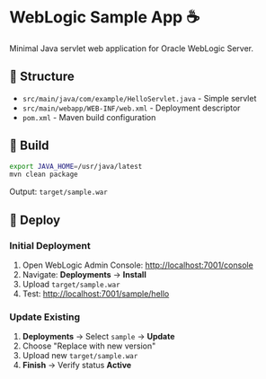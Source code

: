 # WebLogic Sample App ☕

Minimal Java servlet web application for Oracle WebLogic Server.

## 📁 Structure

- `src/main/java/com/example/HelloServlet.java` - Simple servlet
- `src/main/webapp/WEB-INF/web.xml` - Deployment descriptor
- `pom.xml` - Maven build configuration

## 🔨 Build

```bash
export JAVA_HOME=/usr/java/latest
mvn clean package
```

Output: `target/sample.war`

## 🚀 Deploy

### Initial Deployment

1. Open WebLogic Admin Console: <http://localhost:7001/console>
2. Navigate: **Deployments** → **Install**
3. Upload `target/sample.war`
4. Test: <http://localhost:7001/sample/hello>

### Update Existing

1. **Deployments** → Select `sample` → **Update**
2. Choose "Replace with new version"
3. Upload new `target/sample.war`
4. **Finish** → Verify status **Active**
